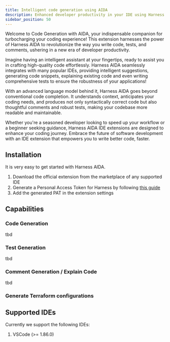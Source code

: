 ```yaml
---
title: Intelligent code generation using AIDA
description: Enhanced developer productivity in your IDE using Harness AI Development Assistant (AIDA)
sidebar_position: 50
---
```


Welcome to Code Generation with AIDA, your indispensable companion for turbocharging your coding experience! This extension harnesses the power of Harness AIDA to revolutionize the way you write code, tests, and comments, ushering in a new era of developer productivity.

Imagine having an intelligent assistant at your fingertips, ready to assist you in crafting high-quality code effortlessly. Harness AIDA seamlessly integrates with many popular IDEs, providing intelligent suggestions, generating code snippets, explaining existing code and even writing comprehensive tests to ensure the robustness of your applications!

With an advanced language model behind it, Harness AIDA goes beyond conventional code completion. It understands context, anticipates your coding needs, and produces not only syntactically correct code but also thoughtful comments and robust tests, making your codebase more readable and maintainable.

Whether you're a seasoned developer looking to speed up your workflow or a beginner seeking guidance, Harness AIDA IDE extensions are designed to enhance your coding journey. Embrace the future of software development with an IDE extension that empowers you to write better code, faster.

## Installation

It is very easy to get started with Harness AIDA.

1. Download the official extension from the marketplace of any supported IDE
2. Generate a Personal Access Token for Harness by following [this guide](https://developer.harness.io/docs/platform/automation/api/add-and-manage-api-keys/)
3. Add the generated PAT in the extension settings

## Capabilities

### Code Generation

tbd

### Test Generation

tbd

### Comment Generation / Explain Code

tbd

### Generate Terraform configurations

## Supported IDEs

Currently we support the following IDEs:

1. VSCode (>= 1.86.0)
